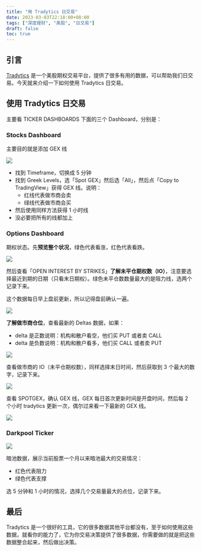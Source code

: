 ```yaml
---
title: "用 Tradytics 日交易"
date: 2023-03-03T22:18:00+08:00
tags: ["深度理财", "美股", "日交易"]
draft: false
toc: true
---
```


## 引言

[Tradytics](http://link.3li3.com/tradytics) 是一个美股期权交易平台，提供了很多有用的数据，可以帮助我们日交易。今天就来介绍一下如何使用 Tradytics 日交易。

## 使用 Tradytics 日交易

主要看 TICKER DASHBOARDS 下面的三个 Dashboard，分别是：

### Stocks Dashboard 

主要目的就是添加 GEX 线

![](https://img.forecho.com/JJth2E.png)

<!--more-->

- 找到 Timeframe，切换成 5 分钟
- 找到 Greek Levels，选「Spot GEX」然后选「All」，然后点「Copy to TradingView」获得 GEX 线。说明：
	- 红线代表做市商会卖
	- 绿线代表做市商会买
- 然后使用同样方法获得 1 小时线
- 没必要把所有的线都加上

### Options Dashboard 

期权状态。先**预览整个状况**，绿色代表看涨，红色代表看跌。

![](https://img.forecho.com/HQQR6U.png)


然后查看「OPEN INTEREST BY STRIKES」**了解未平仓期权数（IO）**，注意要选择最近到期的日期（只看末日期权）。绿色未平仓数数量最大的是阻力线，选两个记录下来。

这个数据每日早上盘前更新，所以记得盘前确认一遍。

![](https://img.forecho.com/AdbjNY.png)

**了解做市商仓位**，查看最新的 Deltas 数据，如果：

- delta 是正数说明：机构和散户看空，他们买 PUT 或者卖 CALL
- delta 是负数说明：机构和散户看多，他们买 CALL 或者卖 PUT

![](https://img.forecho.com/xgIJtr.png)

查看做市商的 IO（未平仓期权数），同样选择末日时间，然后获取到 3 个最大的数字，记录下来。

![](https://img.forecho.com/EUWsMx.png)

查看 SPOTGEX，确认 GEX 线，GEX 每日首次更新时间是开盘时间，然后每 2 个小时 tradytics 更新一次，偶尔过来看一下最新的 GEX 线。
 
![](https://img.forecho.com/o1jhtI.png)

### Darkpool Ticker

![](https://img.forecho.com/hNXOfg.png)

暗池数据，展示当前股票一个月以来暗池最大的交易情况：

- 红色代表阻力
- 绿色代表支撑

选 5 分钟和 1 小时的情况，选择几个交易量最大的点位，记录下来。

## 最后

Tradytics 是一个很好的工具，它的很多数据其他平台都没有，至于如何使用这些数据，就看你的能力了，它为你交易决策提供了很多数据，你需要做的就是把这些数据整合起来，然后做出决策。